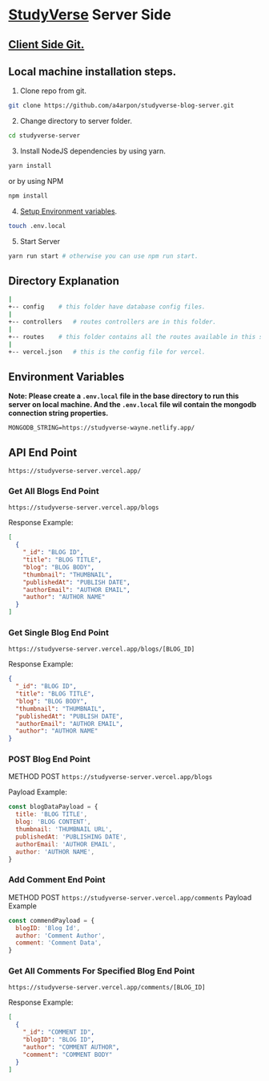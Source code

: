 # [StudyVerse](https://studyverse-wayne.netlify.app/) Server Side

## [Client Side Git.](https://github.com/a4arpon/studyverse-blog-client.git)

## Local machine installation steps.

1. Clone repo from git.

```sh
git clone https://github.com/a4arpon/studyverse-blog-server.git
```

2. Change directory to server folder.

```sh
cd studyverse-server
```

3. Install NodeJS dependencies by using yarn.

```sh
yarn install
```

or by using NPM

```sh
npm install
```

4. [Setup Environment variables](#environment-variables).

```sh
touch .env.local
```

5. Start Server

```sh
yarn run start # otherwise you can use npm run start.
```

## Directory Explanation

```sh
|
+-- config    # this folder have database config files.
|
+-- controllers   # routes controllers are in this folder.
|
+-- routes    # this folder contains all the routes available in this server.
|
+-- vercel.json   # this is the config file for vercel.
```

## Environment Variables

**Note: Please create a `.env.local` file in the base directory to run this server on local machine. And the `.env.local` file wil contain the mongodb connection string properties.**

```properties
MONGODB_STRING=https://studyverse-wayne.netlify.app/
```

## API End Point

`https://studyverse-server.vercel.app/`

### Get All Blogs End Point

`https://studyverse-server.vercel.app/blogs`

Response Example:

```json
[
  {
    "_id": "BLOG ID",
    "title": "BLOG TITLE",
    "blog": "BLOG BODY",
    "thumbnail": "THUMBNAIL",
    "publishedAt": "PUBLISH DATE",
    "authorEmail": "AUTHOR EMAIL",
    "author": "AUTHOR NAME"
  }
]
```

### Get Single Blog End Point

`https://studyverse-server.vercel.app/blogs/[BLOG_ID]`

Response Example:

```json
{
  "_id": "BLOG ID",
  "title": "BLOG TITLE",
  "blog": "BLOG BODY",
  "thumbnail": "THUMBNAIL",
  "publishedAt": "PUBLISH DATE",
  "authorEmail": "AUTHOR EMAIL",
  "author": "AUTHOR NAME"
}
```

### POST Blog End Point

METHOD POST `https://studyverse-server.vercel.app/blogs`

Payload Example:

```js
const blogDataPayload = {
  title: 'BLOG TITLE',
  blog: 'BLOG CONTENT',
  thumbnail: 'THUMBNAIL URL',
  publishedAt: 'PUBLISHING DATE',
  authorEmail: 'AUTHOR EMAIL',
  author: 'AUTHOR NAME',
}
```

### Add Comment End Point

METHOD POST `https://studyverse-server.vercel.app/comments`
Payload Example

```js
const commendPayload = {
  blogID: 'Blog Id',
  author: 'Comment Author',
  comment: 'Comment Data',
}
```

### Get All Comments For Specified Blog End Point

`https://studyverse-server.vercel.app/comments/[BLOG_ID]`

Response Example:

```json
[
  {
    "_id": "COMMENT ID",
    "blogID": "BLOG ID",
    "author": "COMMENT AUTHOR",
    "comment": "COMMENT BODY"
  }
]
```
